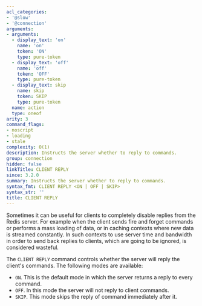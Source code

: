 ```yaml
---
acl_categories:
- '@slow'
- '@connection'
arguments:
- arguments:
  - display_text: 'on'
    name: 'on'
    token: 'ON'
    type: pure-token
  - display_text: 'off'
    name: 'off'
    token: 'OFF'
    type: pure-token
  - display_text: skip
    name: skip
    token: SKIP
    type: pure-token
  name: action
  type: oneof
arity: 3
command_flags:
- noscript
- loading
- stale
complexity: O(1)
description: Instructs the server whether to reply to commands.
group: connection
hidden: false
linkTitle: CLIENT REPLY
since: 3.2.0
summary: Instructs the server whether to reply to commands.
syntax_fmt: CLIENT REPLY <ON | OFF | SKIP>
syntax_str: ''
title: CLIENT REPLY
---
```

Sometimes it can be useful for clients to completely disable replies from the Redis server. For example when the client sends fire and forget commands or performs a mass loading of data, or in caching contexts where new data is streamed constantly. In such contexts to use server time and bandwidth in order to send back replies to clients, which are going to be ignored, is considered wasteful.

The `CLIENT REPLY` command controls whether the server will reply the client's commands. The following modes are available:

* `ON`. This is the default mode in which the server returns a reply to every command.
* `OFF`. In this mode the server will not reply to client commands.
* `SKIP`. This mode skips the reply of command immediately after it.

